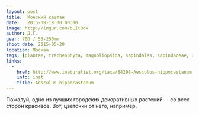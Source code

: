 ```yaml
---
layout: post
title:  Конский каштан
date:   2015-08-18 00:00:00
image: http://imgur.com/bLIt0dx
author: Д.Г.
gear: 70D / 55-250mm
shoot_date: 2015-05-20
location: Москва
tags: [plantae, tracheophyta, magnoliopsida, sapindales, sapindaceae, aesculus, aesculus hippocastanum]
links:
  -
    href: http://www.inaturalist.org/taxa/84298-Aesculus-hippocastanum
    info: inat
    title: Aesculus hippocastanum
---
```


Пожалуй, одно из лучших городских декоративных растений -- со всех сторон красивое. Вот, цветочки от него, например.

